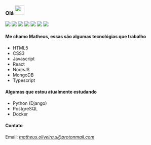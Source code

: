 ### Olá <img src="https://raw.githubusercontent.com/MartinHeinz/MartinHeinz/master/wave.gif" width="30px">

![](https://img.shields.io/badge/OS-Ubuntu-informational?style=flat&logo=<OS>&logoColor=white)
![](https://img.shields.io/badge/Shell-Bash-informational?style=flat&logo=<Shell>&logoColor=white)
![](https://img.shields.io/badge/Code-Javascript-informational?style=flat&logo=<Code>&logoColor=white)
![](https://img.shields.io/badge/Code-React-informational?style=flat&logo=<Code>&logoColor=white)
![](https://img.shields.io/badge/Code-NodeJS-informational?style=flat&logo=<Code>&logoColor=white)
![](https://img.shields.io/badge/Code-Typescript-informational?style=flat&logo=<Code>&logoColor=white)
![](https://img.shields.io/badge/Tools-MongoDB-informational?style=flat&logo=<Tools>&logoColor=white)

#### Me chamo Matheus, essas são algumas tecnológias que trabalho

  - HTML5
  - CSS3
  - Javascript
  - React
  - NodeJS
  - MongoDB
  - Typescript
  
#### Algumas que estou atualmente estudando
  - Python (Django)
  - PostgreSQL
  - Docker
  
#### Contato
Email: *matheus.oliveira.s@protonmail.com*
  
<!--
**MatheusOliveiraSilva/MatheusOliveiraSilva** is a ✨ _special_ ✨ repository because its `README.md` (this file) appears on your GitHub profile.

Here are some ideas to get you started:

- 🔭 I’m currently working on ...
- 🌱 I’m currently learning ...
- 👯 I’m looking to collaborate on ...
- 🤔 I’m looking for help with ...
- 💬 Ask me about ...
- 📫 How to reach me: ...
- 😄 Pronouns: ...
- ⚡ Fun fact: ...
-->
